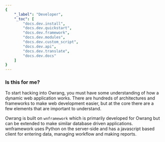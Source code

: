 ```yaml
---
{
	"_label": "Developer",
	"_toc": [
		"docs.dev.install",
		"docs.dev.quickstart",
		"docs.dev.framework",
		"docs.dev.modules",
		"docs.dev.custom_script",
		"docs.dev.api",
		"docs.dev.translate",
		"docs.dev.docs"
	]
}
---
```

### Is this for me?

To start hacking into Owrang, you must have some understanding of how a dynamic web application works. There are hundreds of architectures and frameworks to make web development easier, but at the core there are a few elements that are important to understand.

Owrang is built on `wnframework` which is primarily developed for Owrang but can be extended to make similar database driven applications. wnframework uses Python on the server-side and has a javascript based client for entering data, managing workflow and making reports.